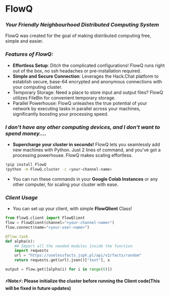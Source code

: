 # FlowQ
### ***Your Friendly Neighbourhood Distributed Computing System***

FlowQ was created for the goal of making distributed computing free, simple and easier.

### _Features of FlowQ:_
- **Effortless Setup**: Ditch the complicated configurations! FlowQ runs right out of the box, no ssh headaches or pre-installation required.
- **Simple and Secure Connection**: Leverages the Hack.Chat platform to establish secure, base-64 encrypted and anonymous connections with your computing cluster.
- Temporary Storage: Need a place to store input and output files? FlowQ utilizes FileBin for convenient temporary storage.
- Parallel Powerhouse: FlowQ unleashes the true potential of your network by executing tasks in parallel across your machines, significantly boosting your processing speed.

### _I don't have any other computing devices, and I don't want to spend money...._
- **Supercharge your cluster in seconds!** FlowQ lets you seamlessly add new machines with Python. Just 2 lines of command, and you've got a processing powerhouse. FlowQ makes scaling effortless.
```bash
!pip install FlowQ
!python -m FlowQ.cluster -c <your-channel-name>
```
- You can run these commands in your **Google Colab Instances** or any other computer, for scaling your cluster with ease.

### _Client Usage_
- You can set up your client, with simple **FlowQlient** Class!
```python
from FlowQ.client import FlowQlient
flow = FlowQlient(channel="<your-channel-name>")
flow.connect(name="<your-user-name>")

@flow.task
def alpha(x):
    ## Import all the needed modules inside the function
    import requests
    url = "https://uselessfacts.jsph.pl/api/v2/facts/random"
    return requests.get(url).json()["text"], x

output = flow.get([alpha(i) for i in range(6)])

```
#### ⚡Note⚡: Please initialize the cluster before running the Client code(This will be fixed in future updates)